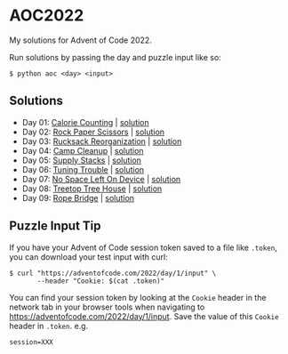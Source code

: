 # AOC2022

My solutions for Advent of Code 2022.

Run solutions by passing the day and puzzle input like so:
```
$ python aoc <day> <input>
```

## Solutions

* Day 01: [Calorie Counting](https://adventofcode.com/2022/day/1) | [solution](./aoc/solutions/day01.py)
* Day 02: [Rock Paper Scissors](https://adventofcode.com/2022/day/2) | [solution](./aoc/solutions/day02.py)
* Day 03: [Rucksack Reorganization](https://adventofcode.com/2022/day/3) | [solution](./aoc/solutions/day03.py)
* Day 04: [Camp Cleanup](https://adventofcode.com/2022/day/4) | [solution](./aoc/solutions/day04.py)
* Day 05: [Supply Stacks](https://adventofcode.com/2022/day/5) | [solution](./aoc/solutions/day05.py)
* Day 06: [Tuning Trouble](https://adventofcode.com/2022/day/6) | [solution](./aoc/solutions/day06.py)
* Day 07: [No Space Left On Device](https://adventofcode.com/2022/day/7) | [solution](./aoc/solutions/day07.py)
* Day 08: [Treetop Tree House](https://adventofcode.com/2022/day/8) | [solution](./aoc/solutions/day08.py)
* Day 09: [Rope Bridge](https://adventofcode.com/2022/day/9) | [solution](./aoc/solutions/day09.py)


## Puzzle Input Tip

If you have your Advent of Code session token saved to a file like `.token`, you can download your test input with curl:
```
$ curl "https://adventofcode.com/2022/day/1/input" \
       --header "Cookie: $(cat .token)"
```
You can find your session token by looking at the `Cookie` header in the network tab
in your browser tools when navigating to https://adventofcode.com/2022/day/1/input.
Save the value of this `Cookie` header in `.token`. e.g.
```
session=XXX
```
